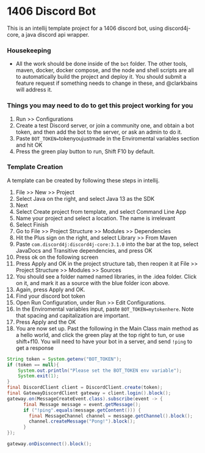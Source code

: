 # 1406 Discord Bot
This is an intellij template project for a 1406 discord bot, using discord4j-core, a java discord api wrapper.


### Housekeeping
 - All the work should be done inside of the `bot` folder. The other tools, maven, docker, docker compose, and the node and shell scripts are all to automatically build the project and deploy it. You should submit a feature request if something needs to change in these, and @clarkbains will address it. 

### Things you may need to do to get this project working for you
 1. Run >> Configurations
 2. Create a test Discord server, or join a community one, and obtain a bot token, and then add the bot to the server, or ask an admin to do it. 
 3. Paste `BOT_TOKEN=`tokenyoujustmade in the Enviromental variables section and hit OK
 4. Press the green play button to run, Shift F10 by default.

### Template Creation
A template can be created by following these steps in intellij.
 1. File >> New >> Project
 2. Select Java on the right, and select Java 13 as the SDK
 3. Next
 4. Select Create project from template, and select Command Line App
 5. Name your project and select a location. The name is irrelevant
 6. Select Finish
 7. Go to File >> Project Structure >> Modules >> Dependencies
 8. Hit the Plus sign on the right, and select Library >> From Maven
 9. Paste `com.discord4j:discord4j-core:3.1.0` into the bar at the top, select JavaDocs and Transitive dependencies, and press OK
 10. Press ok on the following screen
 11. Press Apply and OK in the project structure tab, then reopen it at File >> Project Structure >> Modules >> Sources
 12. You should see a folder named named libraries, in the .idea folder. Click on it, and mark it as a source with the blue folder icon above. 
 13. Again, press Apply and OK.
 14. Find your discord bot token
 15. Open Run Configuration, under Run >> Edit Configurations.
 16. In the Enviromental variables input, paste `BOT_TOKEN=mytokenhere`. Note that spacing and capitalization are important.
 17. Press Apply and the OK
 18. You are now set up. Past the following in the Main Class main method as a hello world, and click the green play at the top right to tun, or use shift+f10. You will need to have your bot in a server, and send `!ping` to get a response

```java 
String token = System.getenv("BOT_TOKEN");
if (token == null){
    System.out.println("Please set the BOT_TOKEN env variable");
    System.exit(1);
}
final DiscordClient client = DiscordClient.create(token);
final GatewayDiscordClient gateway = client.login().block();
gateway.on(MessageCreateEvent.class).subscribe(event -> {
      final Message message = event.getMessage();
      if ("!ping".equals(message.getContent())) {
        final MessageChannel channel = message.getChannel().block();
        channel.createMessage("Pong!").block();
      }
});

gateway.onDisconnect().block();
```

